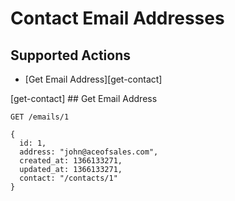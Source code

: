 # Contact Email Addresses

## Supported Actions

* [Get Email Address][get-contact]

[get-contact] ## Get Email Address

 ```GET /emails/1```

```
{
  id: 1,
  address: "john@aceofsales.com",
  created_at: 1366133271,
  updated_at: 1366133271,
  contact: "/contacts/1"
}
```

